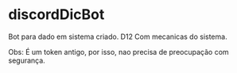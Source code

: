 # discordDicBot

Bot para dado em sistema criado. D12
Com mecanicas do sistema.

Obs: É um token antigo, por isso, nao precisa de preocupação com segurança.
